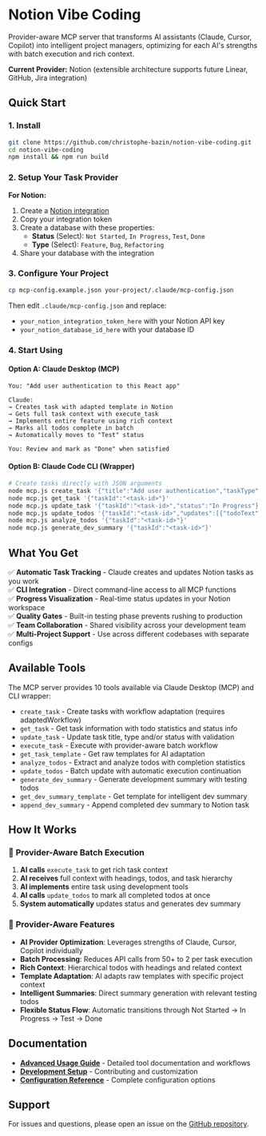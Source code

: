 # Notion Vibe Coding

Provider-aware MCP server that transforms AI assistants (Claude, Cursor, Copilot) into intelligent project managers, optimizing for each AI's strengths with batch execution and rich context.

**Current Provider:** Notion (extensible architecture supports future Linear, GitHub, Jira integration)

## Quick Start

### 1. Install

```bash
git clone https://github.com/christophe-bazin/notion-vibe-coding.git
cd notion-vibe-coding
npm install && npm run build
```

### 2. Setup Your Task Provider

**For Notion:**
1. Create a [Notion integration](https://www.notion.so/my-integrations)
2. Copy your integration token
3. Create a database with these properties:
   - **Status** (Select): `Not Started`, `In Progress`, `Test`, `Done`
   - **Type** (Select): `Feature`, `Bug`, `Refactoring`
4. Share your database with the integration

### 3. Configure Your Project

```bash
cp mcp-config.example.json your-project/.claude/mcp-config.json  
```

Then edit `.claude/mcp-config.json` and replace:
- `your_notion_integration_token_here` with your Notion API key
- `your_notion_database_id_here` with your database ID

### 4. Start Using

#### Option A: Claude Desktop (MCP)
```
You: "Add user authentication to this React app"

Claude: 
→ Creates task with adapted template in Notion
→ Gets full task context with execute_task
→ Implements entire feature using rich context
→ Marks all todos complete in batch
→ Automatically moves to "Test" status

You: Review and mark as "Done" when satisfied
```

#### Option B: Claude Code CLI (Wrapper)
```bash
# Create tasks directly with JSON arguments
node mcp.js create_task '{"title":"Add user authentication","taskType":"Feature","description":"Implement OAuth login"}'
node mcp.js get_task '{"taskId":"<task-id>"}'
node mcp.js update_task '{"taskId":"<task-id>","status":"In Progress"}'
node mcp.js update_todos '{"taskId":"<task-id>","updates":[{"todoText":"Setup OAuth provider","completed":true}]}'
node mcp.js analyze_todos '{"taskId":"<task-id>"}'
node mcp.js generate_dev_summary '{"taskId":"<task-id>"}'
```

## What You Get

✅ **Automatic Task Tracking** - Claude creates and updates Notion tasks as you work  
✅ **CLI Integration** - Direct command-line access to all MCP functions  
✅ **Progress Visualization** - Real-time status updates in your Notion workspace  
✅ **Quality Gates** - Built-in testing phase prevents rushing to production  
✅ **Team Collaboration** - Shared visibility across your development team  
✅ **Multi-Project Support** - Use across different codebases with separate configs  

## Available Tools

The MCP server provides 10 tools available via Claude Desktop (MCP) and CLI wrapper:

- `create_task` - Create tasks with workflow adaptation (requires adaptedWorkflow)
- `get_task` - Get task information with todo statistics and status info
- `update_task` - Update task title, type and/or status with validation
- `execute_task` - Execute with provider-aware batch workflow
- `get_task_template` - Get raw templates for AI adaptation
- `analyze_todos` - Extract and analyze todos with completion statistics
- `update_todos` - Batch update with automatic execution continuation
- `generate_dev_summary` - Generate development summary with testing todos
- `get_dev_summary_template` - Get template for intelligent dev summary
- `append_dev_summary` - Append completed dev summary to Notion task

## How It Works

### 🔄 **Provider-Aware Batch Execution**
1. **AI calls** `execute_task` to get rich task context
2. **AI receives** full context with headings, todos, and task hierarchy
3. **AI implements** entire task using development tools
4. **AI calls** `update_todos` to mark all completed todos at once
5. **System automatically** updates status and generates dev summary

### 🎯 **Provider-Aware Features**
- **AI Provider Optimization**: Leverages strengths of Claude, Cursor, Copilot individually
- **Batch Processing**: Reduces API calls from 50+ to 2 per task execution
- **Rich Context**: Hierarchical todos with headings and related context
- **Template Adaptation**: AI adapts raw templates with specific project context
- **Intelligent Summaries**: Direct summary generation with relevant testing todos
- **Flexible Status Flow**: Automatic transitions through Not Started → In Progress → Test → Done

## Documentation

- **[Advanced Usage Guide](docs/advanced-usage.md)** - Detailed tool documentation and workflows
- **[Development Setup](docs/development.md)** - Contributing and customization
- **[Configuration Reference](docs/configuration.md)** - Complete configuration options

## Support

For issues and questions, please open an issue on the [GitHub repository](https://github.com/christophe-bazin/notion-vibe-coding).
